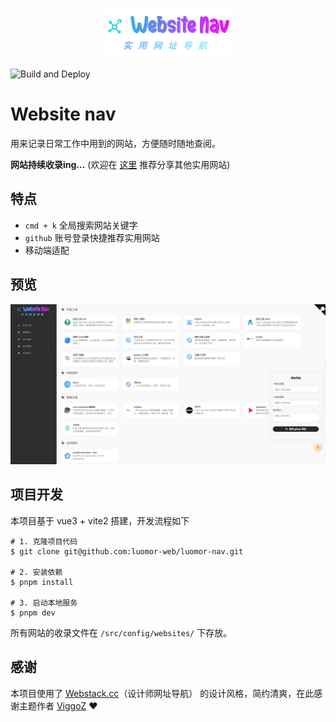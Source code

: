 <p align="center">
  <a href="https://luomor-web.github.io/luomor-nav" target="_blank">
    <img src="./public/logo.png" alt="luomor-nave-logo">
  </a>
</p>

![Build and Deploy](https://github.com/luomor-web/luomor-nav/actions/workflows/deploy.yml/badge.svg)

# Website nav

用来记录日常工作中用到的网站，方便随时随地查阅。

**网站持续收录ing...** (欢迎在 [这里](https://github.com/luomor-web/luomor-nav/issues/new?assignees=&labels=new-link&template=new-link.yml&title=%E3%80%90%E6%96%B0%E5%A2%9E%E5%AE%9E%E7%94%A8%E7%BD%91%E7%AB%99%E3%80%91) 推荐分享其他实用网站)

## 特点

- `cmd + k` 全局搜索网站关键字
- `github` 账号登录快捷推荐实用网站
- 移动端适配

## 预览

![luomor-nav screenshot](./luomor-nav.screenshot.png)

## 项目开发

本项目基于 vue3 + vite2 搭建，开发流程如下

```shell
# 1. 克隆项目代码
$ git clone git@github.com:luomor-web/luomor-nav.git

# 2. 安装依赖
$ pnpm install

# 3. 启动本地服务
$ pnpm dev
```

所有网站的收录文件在 `/src/config/websites/` 下存放。

## 感谢

本项目使用了 [Webstack.cc](http://webstack.cc/cn/index.html)（设计师网址导航） 的设计风格，简约清爽，在此感谢主题作者 [ViggoZ](https://github.com/ViggoZ) :heart:

